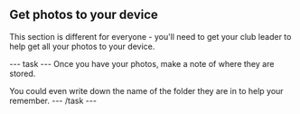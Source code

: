 ## Get photos to your device

This section is different for everyone - you'll need to get your club leader to help get all your photos to your device. 

--- task ---
Once you have your photos, make a note of where they are stored.

You could even write down the name of the folder they are in to help your remember. 
--- /task ---
